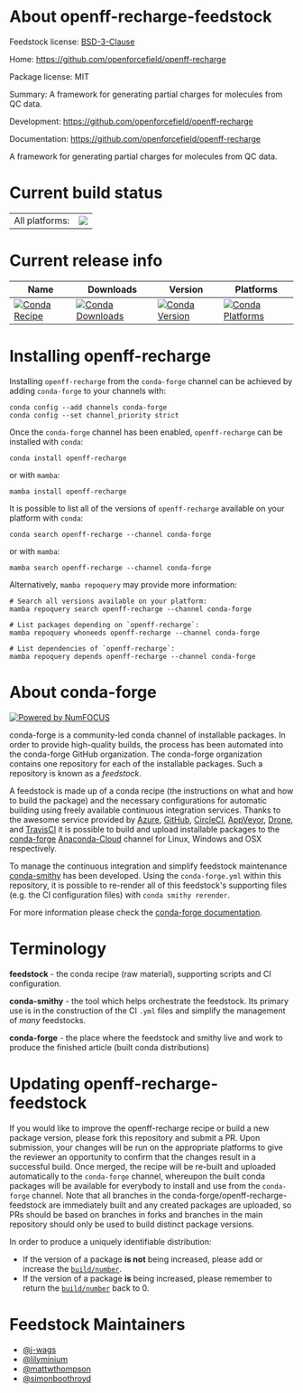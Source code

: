 About openff-recharge-feedstock
===============================

Feedstock license: [BSD-3-Clause](https://github.com/conda-forge/openff-recharge-feedstock/blob/main/LICENSE.txt)

Home: https://github.com/openforcefield/openff-recharge

Package license: MIT

Summary: A framework for generating partial charges for molecules from QC data.

Development: https://github.com/openforcefield/openff-recharge

Documentation: https://github.com/openforcefield/openff-recharge

A framework for generating partial charges for molecules from QC data.


Current build status
====================


<table><tr><td>All platforms:</td>
    <td>
      <a href="https://dev.azure.com/conda-forge/feedstock-builds/_build/latest?definitionId=12083&branchName=main">
        <img src="https://dev.azure.com/conda-forge/feedstock-builds/_apis/build/status/openff-recharge-feedstock?branchName=main">
      </a>
    </td>
  </tr>
</table>

Current release info
====================

| Name | Downloads | Version | Platforms |
| --- | --- | --- | --- |
| [![Conda Recipe](https://img.shields.io/badge/recipe-openff--recharge-green.svg)](https://anaconda.org/conda-forge/openff-recharge) | [![Conda Downloads](https://img.shields.io/conda/dn/conda-forge/openff-recharge.svg)](https://anaconda.org/conda-forge/openff-recharge) | [![Conda Version](https://img.shields.io/conda/vn/conda-forge/openff-recharge.svg)](https://anaconda.org/conda-forge/openff-recharge) | [![Conda Platforms](https://img.shields.io/conda/pn/conda-forge/openff-recharge.svg)](https://anaconda.org/conda-forge/openff-recharge) |

Installing openff-recharge
==========================

Installing `openff-recharge` from the `conda-forge` channel can be achieved by adding `conda-forge` to your channels with:

```
conda config --add channels conda-forge
conda config --set channel_priority strict
```

Once the `conda-forge` channel has been enabled, `openff-recharge` can be installed with `conda`:

```
conda install openff-recharge
```

or with `mamba`:

```
mamba install openff-recharge
```

It is possible to list all of the versions of `openff-recharge` available on your platform with `conda`:

```
conda search openff-recharge --channel conda-forge
```

or with `mamba`:

```
mamba search openff-recharge --channel conda-forge
```

Alternatively, `mamba repoquery` may provide more information:

```
# Search all versions available on your platform:
mamba repoquery search openff-recharge --channel conda-forge

# List packages depending on `openff-recharge`:
mamba repoquery whoneeds openff-recharge --channel conda-forge

# List dependencies of `openff-recharge`:
mamba repoquery depends openff-recharge --channel conda-forge
```


About conda-forge
=================

[![Powered by
NumFOCUS](https://img.shields.io/badge/powered%20by-NumFOCUS-orange.svg?style=flat&colorA=E1523D&colorB=007D8A)](https://numfocus.org)

conda-forge is a community-led conda channel of installable packages.
In order to provide high-quality builds, the process has been automated into the
conda-forge GitHub organization. The conda-forge organization contains one repository
for each of the installable packages. Such a repository is known as a *feedstock*.

A feedstock is made up of a conda recipe (the instructions on what and how to build
the package) and the necessary configurations for automatic building using freely
available continuous integration services. Thanks to the awesome service provided by
[Azure](https://azure.microsoft.com/en-us/services/devops/), [GitHub](https://github.com/),
[CircleCI](https://circleci.com/), [AppVeyor](https://www.appveyor.com/),
[Drone](https://cloud.drone.io/welcome), and [TravisCI](https://travis-ci.com/)
it is possible to build and upload installable packages to the
[conda-forge](https://anaconda.org/conda-forge) [Anaconda-Cloud](https://anaconda.org/)
channel for Linux, Windows and OSX respectively.

To manage the continuous integration and simplify feedstock maintenance
[conda-smithy](https://github.com/conda-forge/conda-smithy) has been developed.
Using the ``conda-forge.yml`` within this repository, it is possible to re-render all of
this feedstock's supporting files (e.g. the CI configuration files) with ``conda smithy rerender``.

For more information please check the [conda-forge documentation](https://conda-forge.org/docs/).

Terminology
===========

**feedstock** - the conda recipe (raw material), supporting scripts and CI configuration.

**conda-smithy** - the tool which helps orchestrate the feedstock.
                   Its primary use is in the construction of the CI ``.yml`` files
                   and simplify the management of *many* feedstocks.

**conda-forge** - the place where the feedstock and smithy live and work to
                  produce the finished article (built conda distributions)


Updating openff-recharge-feedstock
==================================

If you would like to improve the openff-recharge recipe or build a new
package version, please fork this repository and submit a PR. Upon submission,
your changes will be run on the appropriate platforms to give the reviewer an
opportunity to confirm that the changes result in a successful build. Once
merged, the recipe will be re-built and uploaded automatically to the
`conda-forge` channel, whereupon the built conda packages will be available for
everybody to install and use from the `conda-forge` channel.
Note that all branches in the conda-forge/openff-recharge-feedstock are
immediately built and any created packages are uploaded, so PRs should be based
on branches in forks and branches in the main repository should only be used to
build distinct package versions.

In order to produce a uniquely identifiable distribution:
 * If the version of a package **is not** being increased, please add or increase
   the [``build/number``](https://docs.conda.io/projects/conda-build/en/latest/resources/define-metadata.html#build-number-and-string).
 * If the version of a package **is** being increased, please remember to return
   the [``build/number``](https://docs.conda.io/projects/conda-build/en/latest/resources/define-metadata.html#build-number-and-string)
   back to 0.

Feedstock Maintainers
=====================

* [@j-wags](https://github.com/j-wags/)
* [@lilyminium](https://github.com/lilyminium/)
* [@mattwthompson](https://github.com/mattwthompson/)
* [@simonboothroyd](https://github.com/simonboothroyd/)

